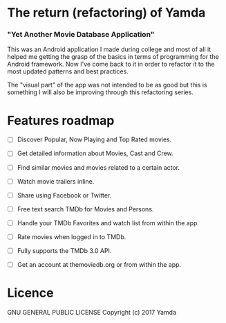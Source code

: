 # The return (refactoring) of Yamda

### "Yet Another Movie Database Application"

This was an Android application I made during college and most of all it helped me getting the grasp of the basics in terms of programming for the Android framework. Now I've come back to it in order to refactor it to the most updated patterns and best practices.

The "visual part" of the app was not intended to be as good but this is something I will also be improving through this refactoring series.

# Features roadmap

- [ ] Discover Popular, Now Playing and Top Rated movies.
- [ ] Get detailed information about Movies, Cast and Crew.
- [ ] Find similar movies and movies related to a certain actor.
- [ ] Watch movie trailers inline.
- [ ] Share using Facebook or Twitter.
- [ ] Free text search TMDb for Movies and Persons.
- [ ] Handle your TMDb Favorites and watch list from within the app.
- [ ] Rate movies when logged in to TMDb.
- [ ] Fully supports the TMDb 3.0 API.
- [ ] Get an account at themoviedb.org or from within the app.


# Licence

GNU GENERAL PUBLIC LICENSE
Copyright (c) 2017 Yamda
